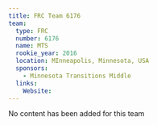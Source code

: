 ```yaml
---
title: FRC Team 6176
team:
  type: FRC
  number: 6176
  name: MTS
  rookie_year: 2016
  location: MInneapolis, Minnesota, USA
  sponsors:
    - Minnesota Transitions Middle
  links:
    Website: 
---
```

No content has been added for this team